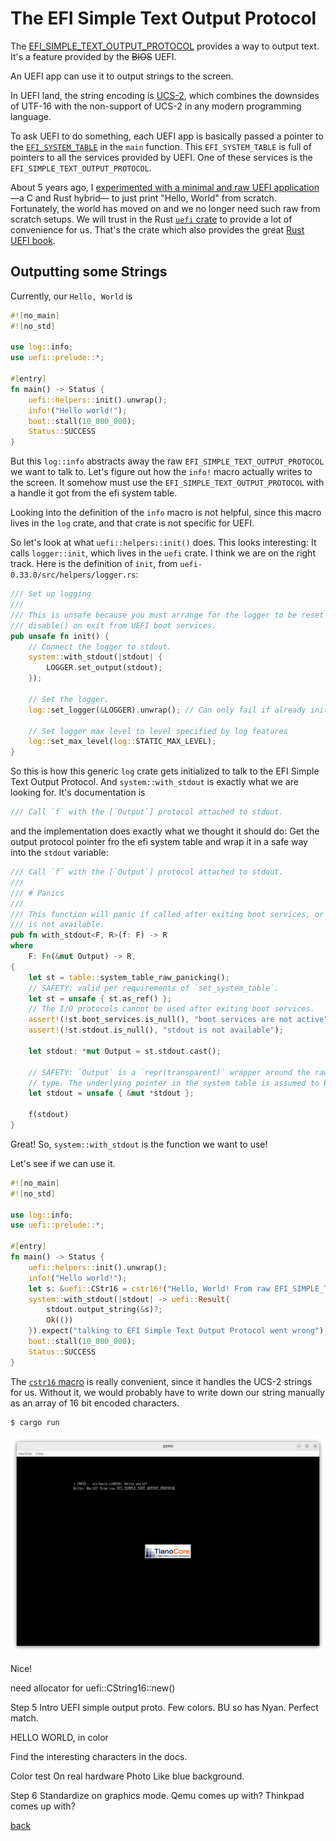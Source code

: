 # The EFI Simple Text Output Protocol

The [EFI_SIMPLE_TEXT_OUTPUT_PROTOCOL](https://uefi.org/specs/UEFI/2.10/12_Protocols_Console_Support.html#efi-simple-text-output-protocol) provides a way to output text.
It's a feature provided by the ~~BIOS~~ UEFI.

An UEFI app can use it to output strings to the screen.

In UEFI land, the string encoding is [UCS-2](https://en.wikipedia.org/wiki/Universal_Coded_Character_Set), which combines the downsides of UTF-16 with the non-support of UCS-2 in any modern programming language.

To ask UEFI to do something, each UEFI app is basically passed a pointer to the [`EFI_SYSTEM_TABLE`](https://uefi.org/specs/UEFI/2.10/04_EFI_System_Table.html?highlight=efi_system_tabl#efi-system-table) in the `main` function.
This `EFI_SYSTEM_TABLE` is full of pointers to all the services provided by UEFI.
One of these services is the `EFI_SIMPLE_TEXT_OUTPUT_PROTOCOL`.

About 5 years ago, I [experimented with a minimal and raw UEFI application](https://github.com/diekmann/uefi_playground/tree/master) —a C and Rust hybrid— to just print "Hello, World" from scratch.
Fortunately, the world has moved on and we no longer need such raw from scratch setups.
We will trust in the Rust [`uefi` crate](https://docs.rs/uefi/latest/uefi/) to provide a lot of convenience for us.
That's the crate which also provides the great [Rust UEFI book](https://rust-osdev.github.io/uefi-rs/).


## Outputting some Strings

Currently, our `Hello, World` is

```rust
#![no_main]
#![no_std]

use log::info;
use uefi::prelude::*;

#[entry]
fn main() -> Status {
    uefi::helpers::init().unwrap();
    info!("Hello world!");
    boot::stall(10_000_000);
    Status::SUCCESS
}
```

But this `log::info` abstracts away the raw `EFI_SIMPLE_TEXT_OUTPUT_PROTOCOL` we want to talk to.
Let's figure out how the `info!` macro actually writes to the screen.
It somehow must use the `EFI_SIMPLE_TEXT_OUTPUT_PROTOCOL` with a handle it got from the efi system table.

Looking into the definition of the `info` macro is not helpful, since this macro lives in the `log` crate, and that crate is not specific for UEFI.

So let's look at what `uefi::helpers::init()` does.
This looks interesting: It calls `logger::init`, which lives in the `uefi` crate.
I think we are on the right track.
Here is the definition of `init`, from `uefi-0.33.0/src/helpers/logger.rs`:

```rust
/// Set up logging
///
/// This is unsafe because you must arrange for the logger to be reset with
/// disable() on exit from UEFI boot services.
pub unsafe fn init() {
    // Connect the logger to stdout.
    system::with_stdout(|stdout| {
        LOGGER.set_output(stdout);
    });

    // Set the logger.
    log::set_logger(&LOGGER).unwrap(); // Can only fail if already initialized.

    // Set logger max level to level specified by log features
    log::set_max_level(log::STATIC_MAX_LEVEL);
}
```

So this is how this generic `log` crate gets initialized to talk to the EFI Simple Text Output Protocol.
And `system::with_stdout` is exactly what we are looking for.
It's documentation is

```rust
/// Call `f` with the [`Output`] protocol attached to stdout.
```

and the implementation does exactly what we thought it should do:
Get the output protocol pointer fro the efi system table and wrap it in a safe way into the `stdout` variable:

```rust
/// Call `f` with the [`Output`] protocol attached to stdout.
///
/// # Panics
///
/// This function will panic if called after exiting boot services, or if stdout
/// is not available.
pub fn with_stdout<F, R>(f: F) -> R
where
    F: Fn(&mut Output) -> R,
{
    let st = table::system_table_raw_panicking();
    // SAFETY: valid per requirements of `set_system_table`.
    let st = unsafe { st.as_ref() };
    // The I/O protocols cannot be used after exiting boot services.
    assert!(!st.boot_services.is_null(), "boot services are not active");
    assert!(!st.stdout.is_null(), "stdout is not available");

    let stdout: *mut Output = st.stdout.cast();

    // SAFETY: `Output` is a `repr(transparent)` wrapper around the raw output
    // type. The underlying pointer in the system table is assumed to be valid.
    let stdout = unsafe { &mut *stdout };

    f(stdout)
}
```

Great!
So, `system::with_stdout` is the function we want to use!

Let's see if we can use it.

```rust
#![no_main]
#![no_std]

use log::info;
use uefi::prelude::*;

#[entry]
fn main() -> Status {
    uefi::helpers::init().unwrap();
    info!("Hello world!");
    let s: &uefi::CStr16 = cstr16!("Hello, World! From raw EFI_SIMPLE_TEXT_OUTPUT_PROTOCOL");
    system::with_stdout(|stdout| -> uefi::Result{
        stdout.output_string(&s)?;
        Ok(())
    }).expect("talking to EFI Simple Text Output Protocol went wrong");
    boot::stall(10_000_000);
    Status::SUCCESS
}
```

The [`cstr16` macro](https://docs.rs/uefi/latest/uefi/prelude/macro.cstr16.html) is really convenient, since it handles the UCS-2 strings for us.
Without it, we would probably have to write down our string manually as an array of 16 bit encoded characters.

```bash
$ cargo run
```

![Hello, World! From raw EFI_SIMPLE_TEXT_OUTPUT_PROTOCOL](img/hello_simple.png)

Nice!

need allocator for uefi::CString16::new()

Step 5
Intro UEFI simple output proto.
Few colors. BU so has Nyan. Perfect match.

HELLO WORLD, in color

Find the interesting characters in the docs.

Color test
On real hardware
Photo 
Like blue background.


Step 6
Standardize on graphics mode. Qemu comes up with?
Thinkpad comes up with?



[back](../)